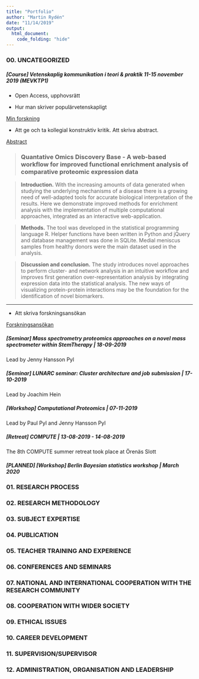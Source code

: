 ```yaml
---
title: "Portfolio"
author: "Martin Rydén"
date: "11/14/2019"
output:
  html_document:
    code_folding: "hide"
---
```




### 00. UNCATEGORIZED

##### [Course] Vetenskaplig kommunikation i teori & praktik 11-15 november 2019 (MEVKTP1)

* Open Access, upphovsrätt

* Hur man skriver populärvetenskapligt

[Min forskning](../vetenskaplig_kommunikation/martin.ryden.docx)

* Att ge och ta kollegial konstruktiv kritik. Att skriva abstract.

[Abstract](../vetenskaplig_kommunikation/abstract.v2.martin.ryden.docx)


> ### Quantative Omics Discovery Base - A web-based workflow for improved functional enrichment analysis of comparative proteomic expression data

> **Introduction.** With the increasing amounts of data generated when studying the underlying mechanisms of a disease there is a growing need of well-adapted tools for accurate biological interpretation of the results. Here we demonstrate improved methods for enrichment analysis with the implementation of multiple computational approaches, integrated as an interactive web-application.

> **Methods.** The tool was developed in the statistical programming language R. Helper functions have been written in Python and jQuery and database management was done in SQLite. Medial meniscus samples from healthy donors were the main dataset used in the analysis.

> **Discussion and conclusion.** The study introduces novel approaches to perform cluster- and network analysis in an intuitive workflow and improves first generation over-representation analysis by integrating expression data into the statistical analysis. The new ways of visualizing protein-protein interactions may be the foundation for the identification of novel biomarkers.

***

* Att skriva forskningsansökan

[Forskningsansökan](../vetenskaplig_kommunikation/abstract.forskningsansökan.docx)

##### [Seminar] Mass spectrometry proteomics approaches on a novel mass spectrometer within StemTherapy | 18-09-2019

Lead by Jenny Hansson Pyl

##### [Seminar] LUNARC seminar: Cluster architecture and job submission | 17-10-2019

Lead by Joachim Hein

##### [Workshop] Computational Proteomics | 07-11-2019

Lead by Paul Pyl and Jenny Hansson Pyl

##### [Retreat] COMPUTE | 13-08-2019 - 14-08-2019

The 8th COMPUTE summer retreat took place at Örenäs Slott

##### [PLANNED] [Workshop] Berlin Bayesian statistics workshop | March 2020



### 01. RESEARCH PROCESS
### 02. RESEARCH METHODOLOGY
### 03. SUBJECT EXPERTISE
### 04. PUBLICATION
### 05. TEACHER TRAINING AND EXPERIENCE
### 06. CONFERENCES AND SEMINARS
### 07. NATIONAL AND INTERNATIONAL COOPERATION WITH THE RESEARCH COMMUNITY
### 08. COOPERATION WITH WIDER SOCIETY
### 09. ETHICAL ISSUES
### 10. CAREER DEVELOPMENT
### 11. SUPERVISION/SUPERVISOR
### 12. ADMINISTRATION, ORGANISATION AND LEADERSHIP





